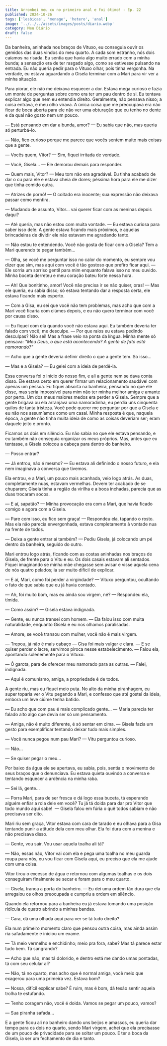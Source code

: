 ```yaml
---
title: Arrombei meu cu no primeiro anal e foi ótimo! - Ep. 22
published: 2024-10-26
tags: ['lesbicas', 'menage', 'hetero', 'anal']
image: '../../../assets/images/posts/diario.webp'
category: Meu Diário
draft: false
---
```

Da banheira, aninhada nos braços de Vituxo, eu conseguia ouvir os gemidos das duas vindos do meu quarto. A cada som estranho, nós dois caíamos na risada. Eu sentia que havia algo muito errado com a minha bunda; a sensação era de ter rasgado algo, como se estivesse pulsando na entrada. Eu não queria pedir para o Vituxo olhar, pois tinha vergonha. Na verdade, eu estava aguardando a Gisela terminar com a Mari para vir ver a minha situação.

Para piorar, ele não me deixava esquecer a dor. Estava mega curioso e fazia um monte de perguntas sobre como era ter um pau dentro de si. Eu tentava explicar algo que nem eu entendia direito. Geralmente, não pensava nisso; a coisa entrava, e meu olho virava. A única coisa que me preocupava era não ficar de boca aberta para ele não ver uma obturação que eu tenho no dente e da qual não gosto nem um pouco.

— Está pensando em dar a bunda, amor? — Eu sabia que não, mas queria só perturbá-lo.

— Não, fico curioso porque me parece que vocês sentem muito mais coisas que a gente.

— Vocês quem, Vitor? — Sim, fiquei irritada de verdade.

— Você, Gisela... — Ele demorou demais para responder.

— Quem mais, Vitor? — Meu tom não era agradável. Eu tinha acabado de dar o cu para ele e estava cheia de dores; péssima hora para ele me dizer que tinha comido outra.

— Atrizes de pornô! — O coitado era inocente; sua expressão não deixava passar como mentira.

— Mudando de assunto, Vitor... vai querer ficar com as meninas depois daqui?

— Até queria, mas não estou com muita vontade. — Eu estava curiosa para saber isso dele. A gente estava ficando mais próximos, e aquelas brincadeiras de dividir ele não estavam me agradando tanto.

— Não estou te entendendo. Você não gosta de ficar com a Gisela? Tem a Mari querendo te pegar também...

— Olha, se você me perguntar isso no calor do momento, eu sempre vou dizer que sim, mas aqui com você é tão gostoso que prefiro ficar aqui. — Ele sorria um sorriso gentil para mim enquanto falava isso no meu ouvido. Minha boceta derreteu e meu coração bateu forte nessa hora.

— Ah! Que bonitinho, amor! Você não precisa ir se não quiser, oras! — Mas ele queria, eu sabia disso; só estava tentando dar a resposta certa, ele estava ficando mais esperto.

— Com a Gisa, eu sei que você não tem problemas, mas acho que com a Mari você ficaria com ciúmes depois, e eu não quero terminar com você por causa disso.

— Eu fiquei com ela quando você não estava aqui. Eu também deveria ter falado com você; me desculpe. — Por que raios eu estava pedindo desculpas? Não sei! Mas a frase veio na ponta da língua. Minha mente só pensava: _"Meu Deus, o que está acontecendo? A gente de fato está namorando?"_

— Acho que a gente deveria definir direito o que a gente tem. Só isso...

— Mas e a Gisela? — Eu gelei com a ideia de perdê-la.

Essa conversa foi o início do nosso fim, e ali a gente nem se dava conta disso. Ele estava certo em querer firmar um relacionamento saudável com apenas um pessoa. Eu fiquei absorta na banheira, pensando no que ele disse, mas seria impossível para mim não ter minha melhor amiga e amante por perto. Um dos meus maiores medos era perder a Gisela. Sempre que a gente brigava ou ela arranjava uma namoradinha, eu perdia uns cinquenta quilos de tanta tristeza. Você pode querer me perguntar por que a Gisela e eu não nos assumíamos como um casal. Minha resposta é que, naquela época, a gente não tinha muita ideia de como as coisas deveriam ser; eram daquele jeito e pronto.

Ficamos os dois em silêncio. Eu não sabia no que ele estava pensando, e eu também não conseguia organizar os meus próprios. Mas, antes que eu tentasse, a Gisela colocou a cabeça para dentro do banheiro.

— Posso entrar?

— Já entrou, não é mesmo? — Eu estava ali definindo o nosso futuro, e ela nem imaginava a conversa que tivemos.

Ela entrou, e a Mari, um pouco mais acanhada, veio logo atrás. As duas, completamente nuas, estavam vermelhas. Devem ter acabado de se chuparem; Gisela tinha a região da virilha e a boca inchadas, parecia que as duas trocaram socos.

— E aí, sapatão? — Minha provocação era com a Mari, que havia ficado comigo e agora com a Gisela.

— Pare com isso, eu fico sem graça! — Respondeu ela, tapando o rosto. Mas ela não parecia envergonhada, estava completamente à vontade nua na frente de todos.

— Deixa a gente entrar aí também? — Pediu Gisela, já colocando um pé dentro da banheira, seguido do outro.

Mari entrou logo atrás, ficando com as costas aninhadas nos braços de Gisela, de frente para o Vitu e eu. Os dois casais estavam ali sentados. Fiquei imaginando se minha mãe chegasse sem avisar e visse aquela cena de nós quatro pelados; ia ser muito difícil de explicar.

— E aí, Mari, como foi perder a virgindade? — Vituxo perguntou, ocultando o fato de que sabia que eu já havia contado.

— Ah, foi muito bom, mas eu ainda sou virgem, né? — Respondeu ela, tímida.

— Como assim? — Gisela estava indignada.

— Gente, eu nunca transei com homem. — Ela falou isso com muita naturalidade, enquanto Gisela e eu nos olhamos paralisadas.

— Amore, se você transou com mulher, você não é mais virgem.

— Trepou, já não é mais cabaço — Gisa foi mais vulgar e clara. — E se quiser perder o lacre, servimos piroca nesse estabelecimento. — Falou ela, apontando solenemente para o Vituxo.

— Ô garota, para de oferecer meu namorado para as outras. — Falei, indignada.

— Aqui é comunismo, amiga, a propriedade é de todos.

A gente riu, mas eu fiquei meio puta. No alto da minha piranhagem, eu super toparia ver o Vitu pegando a Mari, e confesso que até gostei da ideia, embora um leve ciúme tenha batido.

— Eu acho que com pau é mais complicado gente... — Maria parecia ter falado alto algo que devia ser só um pensamento.

— Amiga, não é muito diferente, é só sentar em cima. — Gisela fazia um gesto para exemplificar tentando deixar tudo mais simples.

— Você nunca pegou num pau Mari? — Vitu perguntou curioso.

— Não...

— Se quiser pegar o meu...

Por baixo da água ele se apertava, eu sabia, pois, sentia o movimento de seus braços que o denunciava. Eu estava quieta ouvindo a conversa e tentando esquecer a ardência na minha raba.

— Sei lá, gente...

— Porra Mari, para de ser fresca e dá logo essa buceta, tá esperando alguém enfiar a rola dele em você? Tu já tá doida para dar pro Vitor que todo mundo aqui sabe!  — Gisela falou em fúria o quê todos sabiam e não precisava ser dito.

Mari riu sem graça, Vitor estava com cara de tarado e eu olhava para a Gisa tentando punir a atitude dela com meu olhar. Ela foi dura com a menina e não precisava disso.

— Gente, vou sair. Vou usar aquela toalha ali tá?

— Não, essas não, Vitor vai com ela e pega uma toalha no meu guarda roupa para nós, eu vou ficar com Gisela aqui, eu preciso que ela me ajude com uma coisa.

Vitor tirou o excesso de água e retornou com algumas toalhas e os dois conseguiram finalmente se secar e foram para o meu quarto.

— Gisela, tranca a porta do banheiro. — Eu dei uma ordem tão dura que ela arregalou os olhos preocupada e cumpriu a ordem em silêncio.

Quando ela retornou para a banheira eu já estava tomando uma posição ridícula de quatro abrindo a minhas bandas.

— Cara, dá uma olhada aqui para ver se tá tudo direito?

Ela num primeiro momento claro que pensou outra coisa, mas ainda assim ria safadamente e iniciou um exame.

— Tá meio vermelho e enchidinho; meio pra fora, sabe? Mas tá parece estar tudo bem. Tá sangrando?

— Acho que não, mas tá dolorido, e dentro está me dando umas pontadas, tá com seu celular aí?

— Não, tá no quarto, mas acho que é normal amiga, você meio que exagerou para uma primeira vez. Estava bom?

— Nossa, difícil explicar sabe? É ruim, mas é bom, dá tesão sentir aquela trolha te estufando.

— Tenho coragem não, você é doida. Vamos se pegar um pouco, vamos?

— Sua piranha safada...

E a gente ficou ali no banheiro dando uns beijos e amassos, eu queria dar tempo para os dois no quarto, sendo Mari virgem, achei que ela precisasse de um pouco de privacidade para se soltar um pouco. E ter a boca da Gisela, ia ser um fechamento de dia e tanto.
